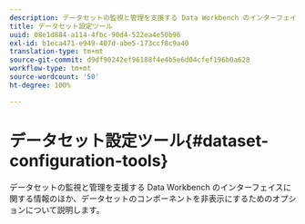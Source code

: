 ```yaml
---
description: データセットの監視と管理を支援する Data Workbench のインターフェイスに関する情報のほか、データセットのコンポーネントを非表示にするためのオプションについて説明します。
title: データセット設定ツール
uuid: 08e1d884-a114-4fbc-90d4-522ea4e50b96
exl-id: b1eca471-e949-407d-abe5-173ccf8c9a40
translation-type: tm+mt
source-git-commit: d9df90242ef96188f4e4b5e6d04cfef196b0a628
workflow-type: tm+mt
source-wordcount: '50'
ht-degree: 100%

---
```


# データセット設定ツール{#dataset-configuration-tools}

データセットの監視と管理を支援する Data Workbench のインターフェイスに関する情報のほか、データセットのコンポーネントを非表示にするためのオプションについて説明します。
